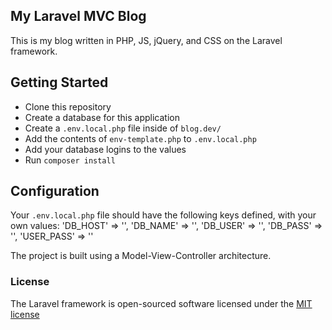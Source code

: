 ## My Laravel MVC Blog

This is my blog written in PHP, JS, jQuery, and CSS on the Laravel framework.

## Getting Started
- Clone this repository
- Create a database for this application
- Create a `.env.local.php` file inside of `blog.dev/`
- Add the contents of `env-template.php` to `.env.local.php`
- Add your database logins to the values
- Run `composer install`

## Configuration
Your `.env.local.php` file should have the following keys defined, with your own values:
    'DB_HOST' => '',
    'DB_NAME' => '',
    'DB_USER' => '',
    'DB_PASS' => '',
    'USER_PASS' => ''

The project is built using a Model-View-Controller architecture.

### License

The Laravel framework is open-sourced software licensed under the [MIT license](http://opensource.org/licenses/MIT)
